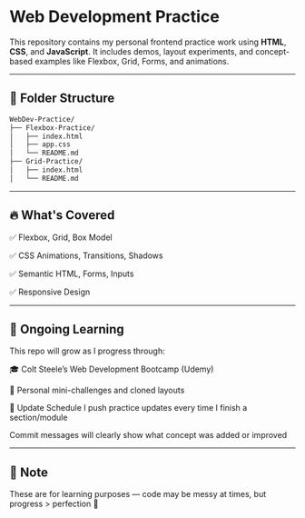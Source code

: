 # Web Development Practice

This repository contains my personal frontend practice work using **HTML**, **CSS**, and **JavaScript**. It includes demos, layout experiments, and concept-based examples like Flexbox, Grid, Forms, and animations.

---

## 📂 Folder Structure

```bash
WebDev-Practice/
├── Flexbox-Practice/
│   ├── index.html
│   ├── app.css
│   └── README.md
├── Grid-Practice/
│   ├── index.html
│   └── README.md
```

---

## 🔥 What's Covered
✅ Flexbox, Grid, Box Model

✅ CSS Animations, Transitions, Shadows

✅ Semantic HTML, Forms, Inputs

✅ Responsive Design

---

## 🚀 Ongoing Learning
This repo will grow as I progress through:

🎓 Colt Steele’s Web Development Bootcamp (Udemy)

📘 Personal mini-challenges and cloned layouts

📅 Update Schedule
I push practice updates every time I finish a section/module

Commit messages will clearly show what concept was added or improved

---

## 📌 Note
These are for learning purposes — code may be messy at times, but progress > perfection 🙌
